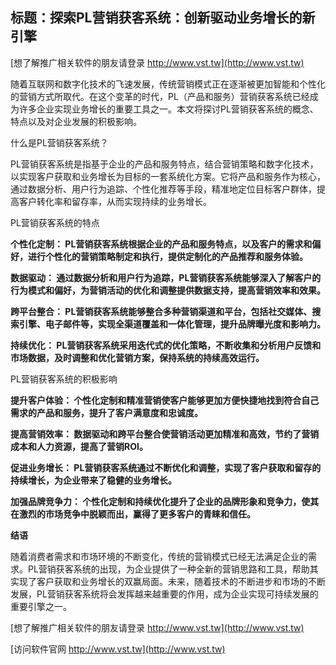 ## **标题：探索PL营销获客系统：创新驱动业务增长的新引擎**

[想了解推广相关软件的朋友请登录 http://www.vst.tw](http://www.vst.tw)

随着互联网和数字化技术的飞速发展，传统营销模式正在逐渐被更加智能和个性化的营销方式所取代。在这个变革的时代，PL（产品和服务）营销获客系统已经成为许多企业实现业务增长的重要工具之一。本文将探讨PL营销获客系统的概念、特点以及对企业发展的积极影响。

什么是PL营销获客系统？

PL营销获客系统是指基于企业的产品和服务特点，结合营销策略和数字化技术，以实现客户获取和业务增长为目标的一套系统化方案。它将产品和服务作为核心，通过数据分析、用户行为追踪、个性化推荐等手段，精准地定位目标客户群体，提高客户转化率和留存率，从而实现持续的业务增长。

PL营销获客系统的特点

**个性化定制： PL营销获客系统根据企业的产品和服务特点，以及客户的需求和偏好，进行个性化的营销策略制定和执行，提供定制化的产品推荐和服务体验。**

**数据驱动： 通过数据分析和用户行为追踪，PL营销获客系统能够深入了解客户的行为模式和偏好，为营销活动的优化和调整提供数据支持，提高营销效率和效果。**

**跨平台整合： PL营销获客系统能够整合多种营销渠道和平台，包括社交媒体、搜索引擎、电子邮件等，实现全渠道覆盖和一体化管理，提升品牌曝光度和影响力。**

**持续优化： PL营销获客系统采用迭代式的优化策略，不断收集和分析用户反馈和市场数据，及时调整和优化营销方案，保持系统的持续高效运行。**

PL营销获客系统的积极影响

**提升客户体验： 个性化定制和精准营销使客户能够更加方便快捷地找到符合自己需求的产品和服务，提升了客户满意度和忠诚度。**

**提高营销效率： 数据驱动和跨平台整合使营销活动更加精准和高效，节约了营销成本和人力资源，提高了营销ROI。**

**促进业务增长： PL营销获客系统通过不断优化和调整，实现了客户获取和留存的持续增长，为企业带来了稳健的业务增长。**

**加强品牌竞争力： 个性化定制和持续优化提升了企业的品牌形象和竞争力，使其在激烈的市场竞争中脱颖而出，赢得了更多客户的青睐和信任。**

**结语**

随着消费者需求和市场环境的不断变化，传统的营销模式已经无法满足企业的需求。PL营销获客系统的出现，为企业提供了一种全新的营销思路和工具，帮助其实现了客户获取和业务增长的双赢局面。未来，随着技术的不断进步和市场的不断发展，PL营销获客系统将会发挥越来越重要的作用，成为企业实现可持续发展的重要引擎之一。

[想了解推广相关软件的朋友请登录 http://www.vst.tw](http://www.vst.tw)


[访问软件官网 http://www.vst.tw](http://www.vst.tw)
